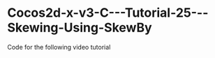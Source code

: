 Cocos2d-x-v3-C---Tutorial-25---Skewing-Using-SkewBy
===================================================

Code for the following video tutorial 
